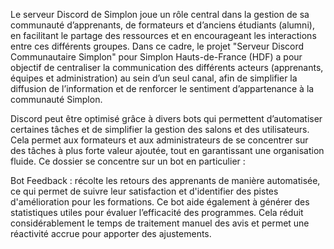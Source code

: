 Le serveur Discord de Simplon joue un rôle central dans la gestion de sa communauté d’apprenants, de formateurs et d’anciens étudiants (alumni), en facilitant le partage des ressources et en encourageant les interactions entre ces différents groupes. Dans ce cadre, le projet "Serveur Discord Communautaire Simplon" pour Simplon Hauts-de-France (HDF) a pour objectif de centraliser la communication des différents acteurs (apprenants, équipes et administration) au sein d’un seul canal, afin de simplifier la diffusion de l’information et de renforcer le sentiment d’appartenance à la communauté Simplon.

Discord peut être optimisé grâce à divers bots qui permettent d’automatiser certaines tâches et de simplifier la gestion des salons et des utilisateurs. Cela permet aux formateurs et aux administrateurs de se concentrer sur des tâches à plus forte valeur ajoutée, tout en garantissant une organisation fluide. Ce dossier se concentre sur un bot en particulier :

Bot Feedback : récolte les retours des apprenants de manière automatisée, ce qui permet de suivre leur satisfaction et d'identifier des pistes d'amélioration pour les formations. Ce bot aide également à générer des statistiques utiles pour évaluer l’efficacité des programmes. Cela réduit considérablement le temps de traitement manuel des avis et permet une réactivité accrue pour apporter des ajustements.